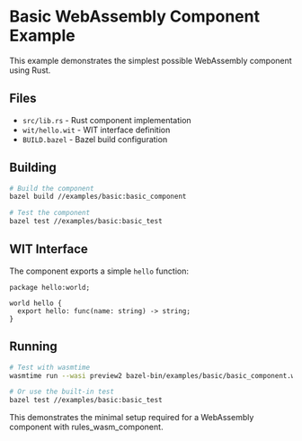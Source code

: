# Basic WebAssembly Component Example

This example demonstrates the simplest possible WebAssembly component using Rust.

## Files

- `src/lib.rs` - Rust component implementation
- `wit/hello.wit` - WIT interface definition
- `BUILD.bazel` - Bazel build configuration

## Building

```bash
# Build the component
bazel build //examples/basic:basic_component

# Test the component
bazel test //examples/basic:basic_test
```

## WIT Interface

The component exports a simple `hello` function:

```wit
package hello:world;

world hello {
  export hello: func(name: string) -> string;
}
```

## Running

```bash
# Test with wasmtime
wasmtime run --wasi preview2 bazel-bin/examples/basic/basic_component.wasm

# Or use the built-in test
bazel test //examples/basic:basic_test
```

This demonstrates the minimal setup required for a WebAssembly component with rules_wasm_component.

